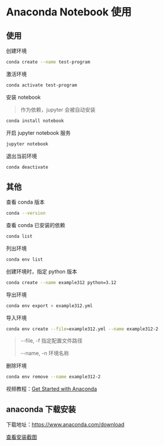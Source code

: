 # Anaconda Notebook 使用

## 使用

创建环境

```sh
conda create --name test-program
```

激活环境

```sh
conda activate test-program
```

安装 notebook

> 作为依赖，jupyter 会被自动安装

```sh
conda install notebook
```

开启 jupyter notebook 服务

```sh
jupyter notebook
```

退出当前环境

```sh
conda deactivate
```

## 其他

查看 conda 版本

```sh
conda --version
```

查看 conda 已安装的依赖

```sh
conda list
```

列出环境

```sh
conda env list
```

创建环境时，指定 python 版本

```sh
conda create --name example312 python=3.12
```

导出环境

```sh
conda env export > example312.yml
```

导入环境

```sh
conda env create --file=example312.yml --name example312-2
```

> --file, -f 指定配置文件路径
>
> --name, -n 环境名称

删除环境

```sh
conda env remove --name example312-2
```

视频教程：[Get Started with Anaconda](https://freelearning.anaconda.cloud/get-started-with-anaconda)

## anaconda 下载安装

下载地址：https://www.anaconda.com/download

[查看安装截图](../screenshot/anaconda)
